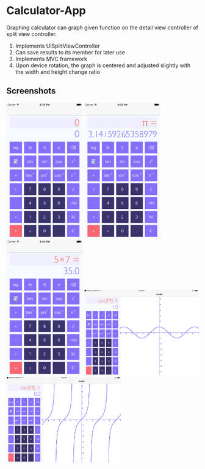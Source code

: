 # Calculator-App

Graphing calculator can graph given function on the detail view controller of split view controller.

1. Implements UISplitViewController
2. Can save results to its member for later use
3. Implements MVC framework
4. Upon device rotation, the graph is centered and adjusted slightly with the width and height change ratio

Screenshots
-----------

<img src="screenshots/1.png" width="200"> <img src="screenshots/2.png" width="200"> <img src="screenshots/3.png" width="200">
<img src="screenshots/4.png" width="300"> <img src="screenshots/5.png" width="300">
